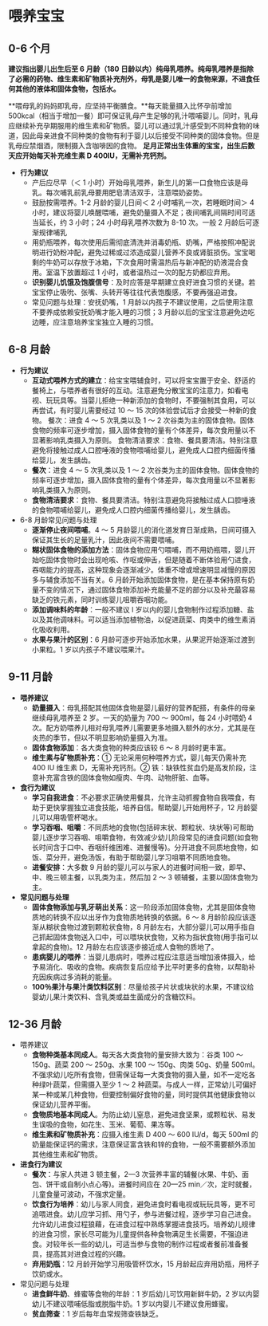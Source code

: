 # 喂养宝宝

## 0-6 个月

**建议指出婴儿出生后至 6 月龄（180 日龄以内）纯母乳喂养。纯母乳喂养是指除了必需的药物、维生素和矿物质补充剂外，母乳是婴儿唯一的食物来源，不进食任何其他的液体和固体食物，包括水。**

**喂母乳的妈妈即乳母，应坚持平衡膳食。**每天能量摄入比怀孕前增加 500kcal（相当于增加一餐）即可保证乳母产生足够的乳汁喂哺婴儿。同时，乳母应继续补充孕期服用的维生素和矿物质。婴儿可以通过乳汁感受到不同种食物的味道，因此母亲进食不同种类的食物有利于婴儿以后接受不同种类的固体食物。但是乳母应禁烟酒，限制摄入含咖啡因的食物。
**足月正常出生体重的宝宝，出生后数天应开始每天补充维生素 D 400IU，无需补充钙剂。**

- **行为建议**
  - 产后应尽早（＜ 1 小时）开始母乳喂养，新生儿的第一口食物应该是母乳。每次哺乳前乳母要用肥皂清洁双手，注意喂奶姿势。
  - 鼓励按需喂养。1-2 月龄的婴儿日间＜ 2 小时哺乳一次，若睡眠时间＞ 4 小时，建议将婴儿唤醒喂哺，避免奶量摄入不足；夜间哺乳间隔时间可适当延长，约 3 小时；24 小时母乳喂养次数为 8-10 次。一般 2 月龄后可逐渐规律哺乳
  - 用奶瓶喂养，每次使用后需彻底清洗并消毒奶瓶、奶嘴，严格按照冲配说明进行奶粉冲配，避免过稀或过浓造成婴儿营养不良或肾脏损伤。宝宝喝剩的牛奶可以存放于冰箱，下次食用时需温热后与新冲配的奶液混合食用。室温下放置超过 1 小时，或者温热过一次的配方奶都应弃用。
  - **识别婴儿饥饿及饱腹信号**：及时应答是早期建立良好进食习惯的关键。若宝宝停止吸吮、张嘴、头转开等往往代表饱腹感，不要再强迫进食。
  - 常见问题与处理：安抚奶嘴，1 月龄以内孩子不建议使用，之后使用注意不要养成依赖安抚奶嘴才能入睡的习惯；3 月龄以后的宝宝注意避免边吃边睡，应注意培养宝宝独立入睡的习惯。

## 6-8 月龄

- **行为建议**
  - **互动式喂养方式的建立**：给宝宝喂辅食时，可以将宝宝置于安全、舒适的餐椅上，与喂养者有很好的互动。注意避免分散宝宝的注意力，如看电视、玩玩具等。当婴儿拒绝一种新添加的食物时，不要强制其食用，可以再尝试，有时婴儿需要经过 10 ～ 15 次的体验尝试后才会接受一种新的食物。 餐次：进食 4 ～ 5 次乳类以及 1 ～ 2 次谷类为主的固体食物。固体食物的频率可逐步增加，摄入固体食物的量有个体差异，每次食用量以不显著影响乳类摄入为原则。 食物清洁要求：食物、餐具要清洁。特别注意避免将接触过成人口腔唾液的食物喂哺给婴儿，避免成人口腔内细菌传播给婴儿，发生龋齿。
  - **餐次**：进食 4 ～ 5 次乳类以及 1 ～ 2 次谷类为主的固体食物。固体食物的频率可逐步增加，摄入固体食物的量有个体差异，每次食用量以不显著影响乳类摄入为原则。
  - **食物清洁要求**：食物、餐具要清洁。特别注意避免将接触过成人口腔唾液的食物喂哺给婴儿，避免成人口腔内细菌传播给婴儿，发生龋齿。
- 6-8 月龄常见问题与处理
  - **逐渐停止夜间喂哺**。4 ～ 5 月龄婴儿的消化道发育日渐成熟，日间可摄入保证其生长的足量乳汁，因此夜间不需要喂哺。
  - **糊状固体食物的添加方法**：固体食物应用勺喂哺，而不用奶瓶喂，婴儿开始吃固体食物时会出现呛咳、作呕或伸舌，但是随着不断体验用勺进食，吞咽能力的提高，这种现象会逐渐减少。体重不增或增速明显减慢的原因多与辅食添加不当有关。6 月龄开始添加固体食物，是在基本保持原有奶量不变的情况下，通过固体食物添加补充能量不足的部分以及补充最容易缺乏的铁元素，同时训练婴儿咀嚼吞咽功能。
  - **添加调味料的年龄**：一般不建议 l 岁以内的婴儿食物制作过程添加糖、盐以及其他调味料。可以适当添加植物油，以促进蔬菜、肉类中的维生素消化吸收利用。
  - **水果与果汁的区别**：6 月龄可逐步开始添加水果，从果泥开始逐渐过渡到小果粒。1 岁以内孩子不建议喂果汁。

## 9-11 月龄

- **喂养建议**
  - **奶量摄入**：母乳搭配其他固体食物是婴儿最好的营养配搭，有条件的母亲继续母乳喂养至 2 岁。一天的奶量为 700 ～ 900ml，每 24 小时喂奶 4 次。配方奶喂养儿相对母乳喂养儿需要更多地摄入额外的水分，尤其是在炎热的季节，但以不明显影响奶量摄入为准。
  - **固体食物添加**：各大类食物的种类应该较 6 ～ 8 月龄时更丰富。
  - **维生素与矿物质补充**：① 无论采用何种喂养方式，婴儿每天仍需补充 400 IU 维生素 D，无需补充钙剂。② 铁：缺铁性贫血仍是高发阶段，注意补充富含铁的固体食物如瘦肉、牛肉、动物肝脏、血等。
- **食行为建议**
  - **学习自我进食**：不必要求正确使用餐具，允许主动抓握食物自我喂食，有助于更快掌握独立进食技能，培养自信。帮助婴儿开始用杯子，12 月龄婴儿可以用吸管杯喝水。
  - **学习吞咽、咀嚼**：不同质地的食物(包括碎末状、颗粒状、块状等)可帮助婴儿逐步学习吞咽、咀嚼食物，有效减少幼儿阶段常见的进食问题(如食物长时间含于口中、吞咽纤维困难、进餐慢等)。分开进食不同质地食物，如饭、菜分开，避免汤饭，有助于帮助婴儿学习咀嚼不同质地食物。
  - **进餐安排**：大多数 9 月龄的婴儿可以与家人的进餐时间相一致，即早、中、晚三顿主餐，以乳类为主，然后加 2 ～ 3 顿辅餐，主要以固体食物为主。
- **常见问题与处理**
  - **固体食物添加与乳牙萌出关系**：这一阶段添加固体食物，尤其是固体食物质地的转换不应以出牙作为食物质地转换的依据。6 ～ 8 月龄阶段应该逐渐从糊状食物过渡到颗粒状食物，8 月龄左右，大部分婴儿可以用手指自己抓起固体食物送入口中，可以喂块状食物，又称为指状食物(用手指可以拿起的食物)。12 月龄左右应该逐步接近成人食物的质地了。
  - **患病婴儿的喂养**：当婴儿患病时，喂养过程应注意适当增加液体摄入，给予易消化、吸收的食物。疾病恢复后应给予比平时更多的食物，以帮助补充因疾病过多消耗的能量。
  - **100％果汁与果汁类饮料区别**：尽量给孩子片状或块状的水果，不建议给婴幼儿果汁类饮料、含乳类或益生菌成分的含糖饮料。

## 12-36 月龄

- 喂养建议
  - **食物种类基本同成人**。每天各大类食物的量安排大致为：谷类 100 ～ 150g、蔬菜 200 ～ 250g、水果 100 ～ 150g、肉类 50g、奶量 500ml。不强求幼儿吃所有食物，但需保证每一大类食物的摄入量，如不一定吃各种绿叶蔬菜，但需摄入至少 1 ～ 2 种蔬菜。与成人一样，正常幼儿可偏好某一种或某几种食物，但要控制偏好食物的量，同时提供其他健康食物以保证幼儿营养平衡。
  - **食物质地基本同成人**。为防止幼儿窒息，避免进食坚果，或颗粒状、易发生误吸的食物，如花生、玉米、葡萄、果冻等。
  - **维生素和矿物质补充**：应摄入维生素 D 400 ～ 600 IU/d，每天 500ml 的奶量能保证钙的需求，注意保证富含铁和锌的食物，一般不需要额外添加其他维生素和矿物质。
- **进食行为建议**
  - **餐次**：与家人共进 3 顿主餐，2—3 次营养丰富的辅餐(水果、牛奶、面包、饼干或自制小点心等)。进餐时间应在 20—25 min／次，定时就餐，儿童食量可波动，不强求定量。
  - **饮食行为培养**：幼儿与家人同食，避免进食时看电视或玩玩具等，更不可追喂进食。幼儿应学习抓、用勺子，参与进餐过程，逐步学习自己进食。允许幼儿进食过程狼藉，在进食过程中熟练掌握进食技巧。培养幼儿规律的进食习惯，家长尽可能为儿童提供各种食物满足生长需要，不强迫进食。对较年长一些的幼儿，可适当参与食物的制作过程或者餐前准备餐具，提高其对进食过程的兴趣。
  - **弃用奶瓶**：12 月龄开始学习用吸管杯饮水，15 月龄起应弃用奶瓶，用杯子饮奶或水。
- 常见问题与处理
  - **进食鲜牛奶**、蜂蜜等食物的年龄：1 岁后幼儿可饮用新鲜牛奶，2 岁以内婴幼儿不建议喂哺低脂或脱脂牛奶。1 岁以内婴儿不建议食用蜂蜜。
  - **贫血筛查**：1 岁后每年血常规筛查铁缺乏。
